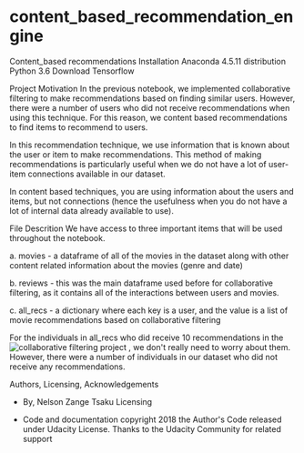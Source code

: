 # content_based_recommendation_engine
Content_based recommendations
Installation
Anaconda 4.5.11 distribution Python 3.6 Download Tensorflow

Project Motivation
In the previous notebook, we implemented collaborative filtering to make recommendations based on finding similar users. However, there were a number of users who did not receive recommendations when using this technique. For this reason, we content based recommendations to find items to recommend to users.

In this recommendation technique, we use information that is known about the user or item to make recommendations. This method of making recommendations is particularly useful when we do not have a lot of user-item connections available in our dataset.

In content based techniques, you are using information about the users and items, but not connections (hence the usefulness when you do not have a lot of internal data already available to use).

File Descrition
We have access to three important items that will be used throughout the notebook.

a. movies - a dataframe of all of the movies in the dataset along with other content related information about the movies (genre and date)

b. reviews - this was the main dataframe used before for collaborative filtering, as it contains all of the interactions between users and movies.

c. all_recs - a dictionary where each key is a user, and the value is a list of movie recommendations based on collaborative filtering

For the individuals in all_recs who did receive 10 recommendations in the ![collaborative filtering project](https://github.com/Tsakunelson/User_based_collaborative_filtering_recommendation_engine.git) , we don't really need to worry about them. However, there were a number of individuals in our dataset who did not receive any recommendations.


Authors, Licensing, Acknowledgements
- By, Nelson Zange Tsaku Licensing

- Code and documentation copyright 2018 the Author's Code released under Udacity License. 
   Thanks to the Udacity Community for related support
